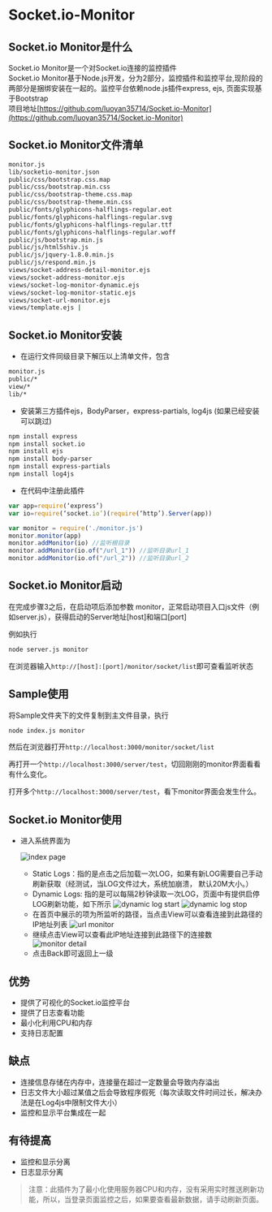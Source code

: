 Socket.io-Monitor
=================


Socket.io Monitor是什么
-----------------

Socket.io Monitor是一个对Socket.io连接的监控插件 <br />
Socket.io Monitor基于Node.js开发，分为2部分，监控插件和监控平台,现阶段的两部分是捆绑安装在一起的。监控平台依赖node.js插件express, ejs, 页面实现基于Bootstrap <br />
项目地址[https://github.com/luoyan35714/Socket.io-Monitor](https://github.com/luoyan35714/Socket.io-Monitor)

Socket.io Monitor文件清单
-----------------

```bash
monitor.js 
lib/socketio-monitor.json
public/css/bootstrap.css.map
public/css/bootstrap.min.css
public/css/bootstrap-theme.css.map
public/css/bootstrap-theme.min.css
public/fonts/glyphicons-halflings-regular.eot
public/fonts/glyphicons-halflings-regular.svg
public/fonts/glyphicons-halflings-regular.ttf
public/fonts/glyphicons-halflings-regular.woff
public/js/bootstrap.min.js
public/js/html5shiv.js
public/js/jquery-1.8.0.min.js
public/js/respond.min.js
views/socket-address-detail-monitor.ejs
views/socket-address-monitor.ejs
views/socket-log-monitor-dynamic.ejs
views/socket-log-monitor-static.ejs
views/socket-url-monitor.ejs
views/template.ejs |
```
Socket.io Monitor安装
-----------------

* 在运行文件同级目录下解压以上清单文件，包含
```bash
monitor.js
public/*
view/*
lib/*
```
* 安装第三方插件ejs，BodyParser，express-partials, log4js (如果已经安装可以跳过)
```bash
npm install express
npm install socket.io
npm install ejs
npm install body-parser
npm install express-partials
npm install log4js
```
* 在代码中注册此插件

```javascript
var app=require(‘express’)
var io=require(‘socket.io’)(require(‘http’).Server(app))

var monitor = require('./monitor.js')
monitor.monitor(app)
monitor.addMonitor(io) //监听根目录
monitor.addMonitor(io.of("/url_1")) //监听目录url_1
monitor.addMonitor(io.of("/url_2")) //监听目录url_2
```

Socket.io Monitor启动
-----------------

在完成步骤3之后，在启动项后添加参数 monitor，正常启动项目入口js文件（例如server.js），获得启动的Server地址[host]和端口[port]

例如执行

```bash
node server.js monitor
```

在浏览器输入`http://[host]:[port]/monitor/socket/list`即可查看监听状态

Sample使用
-----------------

将Sample文件夹下的文件复制到主文件目录，执行
```bash
node index.js monitor
```

然后在浏览器打开`http://localhost:3000/monitor/socket/list`

再打开一个`http://localhost:3000/server/test`，切回刚刚的monitor界面看看有什么变化。

打开多个`http://localhost:3000/server/test`，看下monitor界面会发生什么。


Socket.io Monitor使用
-----------------

* 进入系统界面为
	
	![index page](http://www.hifreud.com/images/blog/nodejs/3_socket_io_monitor/1_index_page.png)

	- Static Logs：指的是点击之后加载一次LOG，如果有新LOG需要自己手动刷新获取（经测试，当LOG文件过大，系统加崩溃， 默认20M大小。）
	- Dynamic Logs: 指的是可以每隔2秒钟读取一次LOG，页面中有提供启停LOG刷新功能，如下所示
	![dynamic log start](http://www.hifreud.com/images/blog/nodejs/3_socket_io_monitor/2_dynamic_log_start.png)
	![dynamic log stop](http://www.hifreud.com/images/blog/nodejs/3_socket_io_monitor/3_dynamic_log_stop.png)
	- 在首页中展示的项为所监听的路径，当点击View可以查看连接到此路径的IP地址列表
	![url monitor](http://www.hifreud.com/images/blog/nodejs/3_socket_io_monitor/4_url_monitor.png)
	- 继续点击View可以查看此IP地址连接到此路径下的连接数
	![monitor detail](http://www.hifreud.com/images/blog/nodejs/3_socket_io_monitor/5_monitor_detail.png)
	- 点击Back即可返回上一级

优势
-----------------

+ 提供了可视化的Socket.io监控平台
+ 提供了日志查看功能
+ 最小化利用CPU和内存
+ 支持日志配置

缺点
-----------------

* 连接信息存储在内存中，连接量在超过一定数量会导致内存溢出
* 日志文件大小超过某值之后会导致程序假死（每次读取文件时间过长，解决办法是在Log4js中限制文件大小）
* 监控和显示平台集成在一起

有待提高
-----------------

* 监控和显示分离
* 日志显示分离

> 注意：此插件为了最小化使用服务器CPU和内存，没有采用实时推送刷新功能，所以，当登录页面监控之后，如果要查看最新数据，请手动刷新页面。